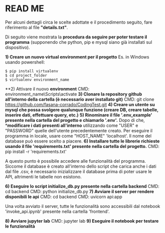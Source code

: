 # READ ME
Per alcuni dettagli circa le scelte adottate e il procedimento seguito, fare riferimento al file **"details.txt"**.

Di seguito viene mostrata la **procedura da seguire per poter testare il programma** (supponendo che python, pip e mysql siano già installati sul dispositivo).

**1) Creare un nuovo virtual environment per il progetto**
Es. in Windows usando powershell:
```
$ pip install virtualenv
$ cd project_folder
$ virtualenv environment_name
```
**2) Attivare il nuovo **environment**
        CMD: environment_name\Scripts\activate
**3) Clonare la repository github all'interno della cartella (è necessario aver installato git)**
        CMD: git clone https://github.com/fasana-corrado/CodingTest.git
**4) Creare un utente su mysql che possa svolgere qualunque funzione (creare DB, creare tabelle, inserire dati, effettuare query, etc.)**
**5) Rinominare il file '.env_example' presente nella cartella del progetto e chiamarlo '.env'.**
   Dopo di che, ***modificare i dati presenti all'interno** utilizzando come "USER" e "PASSWORD" quelle dell'utente precedentemente creato. Per eseguire il programma in locale, usare come "HOST_NAME"
   'localhost'. Il nome del database può essere scelto a piacere.
**6) Installare tutte le librerie richieste usando il file 'requirements.txt' presente nella cartella del progetto.**
   CMD: pip install -r 'requirements.txt'
   
A questo punto è possibile accedere alle funzionalità del programma. Siccome il database è creato all'interno dello script che carica anche i dati dal
file .csv, è necessario inizializzare il database prima di poter usare le API, altrimenti le tabelle non esistono.

**6) Eseguire lo script initialize_db.py presente nella cartella backend**
   CMD: cd backend
   CMD: python initialize_db.py
**7) Avviare il server per rendere disponibili le api**
   CMD: cd backend
   CMD: uvicorn api:app

Una volta avviato il server, tutte le funzionalità sono accessibili dal notebook 'invoke_api.ipynb' presente nella cartella 'frontend'.

**8) Avviare jupyter lab**
   CMD: jupyter lab
**9) Eseguire il notebook per testare le funzionalità**
        
